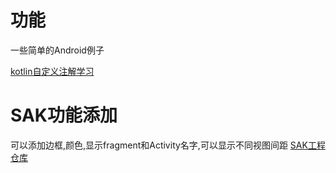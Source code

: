 # 功能

一些简单的Android例子

[kotlin自定义注解学习](./docs/annotation.md)

# SAK功能添加
可以添加边框,颜色,显示fragment和Activity名字,可以显示不同视图间距
[SAK工程仓库](https://github.com/android-notes/SwissArmyKnife)